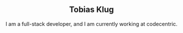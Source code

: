 <h2 align="center">Tobias Klug</h2>
<p align="center">I am a full-stack developer, and I am currently working at codecentric.</p>
